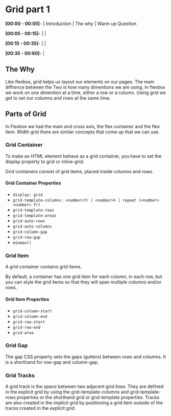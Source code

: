 # Grid part 1

**[00:00 - 00:05]**- | Introduction | The why | Warm up Question

**[00:05 - 00:15]**- |  | 

**[00:15 - 00:35]**- |  |

**[00:35 - 00:60]**- | 

## The Why

Like flexbox, grid helps us layout our elements on our pages. The main diffrence between the Two is how many dimentions we are using. In flexbox we work on one dimention at a time, either a row or a column. Using grid we get to set our columns and rows at the same time. 

## Parts of Grid

In Flexbox we had the main and cross axis, the flex container and the flex item. Width grid there are similar concepts that come up that we can use. 

### Grid Container

To make an HTML element behave as a grid container, you have to set the display property to grid or inline-grid.

Grid containers consist of grid items, placed inside columns and rows.

#### Grid Container Properties
* `display: grid`
* `grid-template-columns: <number>fr | <number>% | repeat (<number> <number> fr)`
* `grid-template-rows`
* `grid-template-areas`
* `grid-auto-rows`
* `grid-auto-columns`
* `grid-column-gap`
* `grid-row-gap`
* `minmax()`

### Grid Item

A grid container contains grid items.

By default, a container has one grid item for each column, in each row, but you can style the grid items so that they will span multiple columns and/or rows.

#### Grid Item Properties
* `grid-column-start`
* `grid-column-end`
* `grid-row-start`
* `grid-row-end`
* `grid-area`


### Grid Gap

The gap CSS property sets the gaps (gutters) between rows and columns. It is a shorthand for row-gap and column-gap.

### Grid Tracks

A grid track is the space between two adjacent grid lines. They are defined in the explicit grid by using the grid-template-columns and grid-template-rows properties or the shorthand grid or grid-template properties. Tracks are also created in the implicit grid by positioning a grid item outside of the tracks created in the explicit grid.